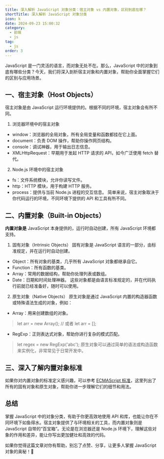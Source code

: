 ```yaml
---
title: 深入解析 JavaScript 对象分类：宿主对象 vs 内置对象，区别到底在哪？
shortTitle: 深入解析 JavaScript 对象分类
icon: k
date: 2024-09-23 15:00:32
category:
  - 前端
  - js
tag:
  - js
order: 3
---
```


JavaScript 是一门灵活的语言，而对象无处不在。那么，JavaScript 中的对象到底有哪些分类？今天，我们将深入剖析宿主对象和内置对象，帮助你全面掌握它们的区别与应用场景。

## 一、宿主对象（Host Objects）
宿主对象是由 JavaScript 运行环境提供的。根据不同的环境，宿主对象会有所不同。

1. 浏览器环境中的宿主对象
- window：浏览器的全局对象，所有全局变量和函数都挂在它上面。
- document：负责 DOM 操作，帮助你操作网页结构。
- console：调试神器，用于输出日志信息。
- XMLHttpRequest：早期用于发起 HTTP 请求的 API，如今广泛使用 fetch 替代。

2. Node.js 环境中的宿主对象
- fs：文件系统模块，允许你读写文件。
- http：HTTP 模块，用于构建 HTTP 服务。
- process：提供与当前 Node.js 进程的交互信息。
简单来说，宿主对象取决于你代码运行的环境，不同环境下提供的 API 和工具有所不同。

## 二、内置对象（Built-in Objects）
**内置对象是** JavaScript 本身提供的，运行时自动创建，所有 JavaScript 环境都支持。

1. 固有对象（Intrinsic Objects）
固有对象是 JavaScript 语言的一部分，由标准规定，并在运行时自动创建。
- Object：所有对象的基类，几乎所有 JavaScript 对象都继承自它。
- Function：所有函数的基类。
- Array：常用的数据结构，帮助你处理列表或数组。
- Date：日期和时间处理神器。
这些对象都是由语言标准规定的，并在代码执行前就已经准备好，随时可以使用。

2. 原生对象（Native Objects）
原生对象是通过 JavaScript 内置的构造器函数或特殊语法生成的对象，例如：
- Array：用来创建数组的对象。
> let arr = new Array(); // 或者 let arr = [];
- RegExp：正则表达式对象，帮助你进行复杂的模式匹配。
> let regex = new RegExp('abc');
原生对象可以通过简单的语法或构造函数来实例化，非常常见于日常开发中。

## 三、深入了解内置对象标准
如果你对内置对象的标准定义感兴趣，可以参考 [ECMAScript 标准](https://262.ecma-international.org/9.0/index.html#sec-well-known-intrinsic-objects)，这里列出了所有的固有对象和原生对象，帮助你进一步理解它们的细节和用法。

## 总结
掌握 JavaScript 中的对象分类，有助于你更高效地使用 API 和库，也能让你在不同环境下如鱼得水。宿主对象提供了与环境相关的工具，而内置对象则是 JavaScript 自带的“百宝箱”。无论是在浏览器还是 Node.js 环境下，理解这些对象的作用和差异，能让你写出更加健壮和高效的代码。

如果你觉得这篇文章对你有帮助，别忘了点赞、分享，让更多人掌握 JavaScript 对象的奥秘！🌟
